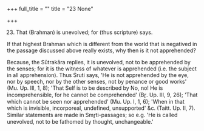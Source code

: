 +++
full_title = ""
title = "23 None"

+++


23. That (Brahman) is unevolved; for (thus scripture) says.

If that highest Brahman which is different from the world that is negatived in the passage discussed above really exists, why then is it not apprehended?

Because, the Sūtrakāra replies, it is unevolved, not to be apprehended by the senses; for it is the witness of whatever is apprehended (i.e. the subject in all apprehension). Thus Śruti says, 'He is not apprehended by the eye, nor by speech, nor by the other senses, not by penance or good works' (Mu. Up. III, 1, 8); 'That Self is to be described by No, no! He is incomprehensible, for he cannot be comprehended' (Br̥. Up. III, 9, 26); 'That which cannot be seen nor apprehended' (Mu. Up. I, 1, 6); 'When in that which is invisible, incorporeal, undefined, unsupported' &c. (Taitt. Up. II, 7). Similar statements are made in Smr̥ti-passages; so e.g. 'He is called unevolved, not to be fathomed by thought, unchangeable.'

